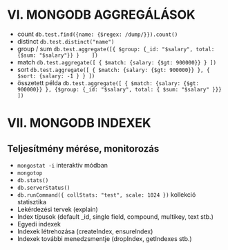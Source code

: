 # VI. MONGODB AGGREGÁLÁSOK

- count `db.test.find({name: {$regex: /dump/}}).count()`
- distinct `db.test.distinct("name")`
- group / sum `db.test.aggregate([{ $group: {_id: "$salary", total: {$sum: "$salary"}} }    ])`
- match `db.test.aggregate([ { $match: {salary: {$gt: 900000}} } ])`
- sort `db.test.aggregate([ { $match: {salary: {$gt: 900000}} }, { $sort: {salary: -1 } } ])`
- összetett példa `db.test.aggregate([ { $match: {salary: {$gt: 900000}} }, {$group: {_id: "$salary", total: { $sum: "$salary" }}} ])`

# VII. MONGODB INDEXEK
## Teljesítmény mérése, monitorozás
- `mongostat -i` interaktív módban
- `mongotop`
- `db.stats()`
- `db.serverStatus()`
- `db.runCommand({ collStats: "test", scale: 1024 })` kollekció statisztika
- Lekérdezési tervek (explain)
- Index típusok (default _id, single field, compound, multikey, text stb.)
- Egyedi indexek
- Indexek létrehozása (createIndex, ensureIndex)
- Indexek további menedzsmentje (dropIndex, getIndexes stb.)
